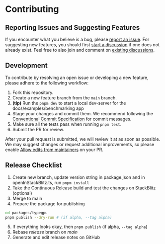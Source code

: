 # Contributing

## Reporting Issues and Suggesting Features
If you encounter what you believe is a bug, please [report an issue](https://github.com/software-mansion/TypeGPU/issues/new). For suggesting new features, you should first [start a discussion](https://github.com/software-mansion/TypeGPU/discussions/new/choose) if one does not already exist. Feel free to also join and comment on [existing discussions](https://github.com/software-mansion/TypeGPU/discussions).


## Development

To contribute by resolving an open issue or developing a new feature, please adhere to the following workflow:

1. Fork this repository.
2. Create a new feature branch from the `main` branch.
3. **(tip)** Run the `pnpm dev` to start a local dev-server for the docs/examples/benchmarking app
4. Stage your changes and commit them. We recommend following the [Conventional Commit Specification](https://www.conventionalcommits.org/en/v1.0.0/) for commit messages.
5. Make sure all the tests pass when running `pnpm test`.
6. Submit the PR for review.

After your pull request is submitted, we will review it at as soon as possible. We may suggest changes or request additional improvements, so please enable [Allow edits from maintainers](https://docs.github.com/en/pull-requests/collaborating-with-pull-requests/proposing-changes-to-your-work-with-pull-requests/creating-a-pull-request-from-a-fork) on your PR.


## Release Checklist

1. Create new branch, update version string in package.json and in openInStackBlitz.ts, run `pnpm install`
2. Take the Continuous Release build and test the changes on StackBlitz (optional)
3. Merge to main
4. Prepare the package for publishing
```bash
cd packages/typegpu
pnpm publish --dry-run # (if alpha, --tag alpha)
```
5. If everything looks okay, then `pnpm publish` (if alpha, `--tag alpha`)
6. Rebase *release* branch on *main*
7. Generate and edit release notes on GitHub